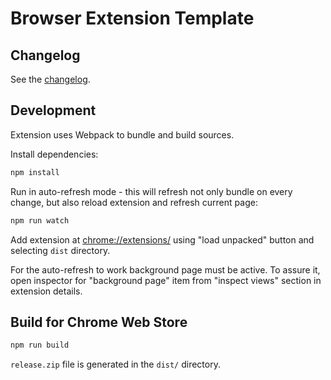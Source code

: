 # Browser Extension Template

## Changelog

See the [changelog](CHANGELOG.md).

## Development

Extension uses Webpack to bundle and build sources.

Install dependencies:
```bash
npm install
```

Run in auto-refresh mode - this will refresh not only bundle on every change,
but also reload extension and refresh current page:

```bash
npm run watch
```

Add extension at [chrome://extensions/](chrome://extensions/)
using "load unpacked" button and selecting `dist` directory. 

For the auto-refresh to work background page must be active.
To assure it, open inspector for "background page" item
from "inspect views" section in extension details.

## Build for Chrome Web Store

```bash
npm run build
```

`release.zip` file is generated in the `dist/` directory.
